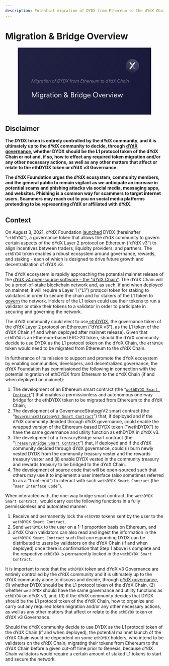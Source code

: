 ```yaml
---
description: Potential migration of DYDX from Ethereum to the dYdX Chain.
---
```


# Migration & Bridge Overview

<figure><img src="../.gitbook/assets/Migration &#x26; Bridge Overview.png" alt=""><figcaption></figcaption></figure>

## Disclaimer

**The DYDX token is entirely controlled by the dYdX community, and it is ultimately up to the dYdX community to decide, through** [**dYdX governance**](https://docs.dydx.community/dydx-governance/voting-and-governance/governance-guide)**, whether DYDX should be the L1 protocol token of the dYdX Chain or not and, if so, how to effect any required token migration and/or any other necessary actions, as well as any other matters that affect or relate to the ethDYDX token or dYdX v3 Governance.**

**The dYdX Foundation urges the dYdX ecosystem, community members, and the general public to remain vigilant as we anticipate an increase in potential scams and phishing attacks via social media, messaging apps, and websites. Phishing is a common way for scammers to target internet users. Scammers may reach out to you on social media platforms pretending to be representing dYdX or affiliated with dYdX.**&#x20;

## Context

On August 3, 2021, dYdX Foundation [launched](https://dydx.foundation/blog/introducing-dydx-token) DYDX (hereinafter "`ethDYDX`"), a governance token that allows the dYdX community to govern certain aspects of the dYdX Layer 2 protocol on Ethereum (“dYdX v3”) to align incentives between traders, liquidity providers, and partners. The `ethDYDX` token enables a robust ecosystem around governance, rewards, and staking - each of which is designed to drive future growth and decentralization of dYdX v3.

The dYdX ecosystem is rapidly approaching the potential mainnet release of the [dYdX v4 open-source software – the "dYdX Chain"](https://dydx.exchange/blog/dydx-chain-open-source-code). The dYdX Chain will be a proof-of-stake blockchain network and, as such, if and when deployed on mainnet, it will require a Layer 1 (“L1”) protocol token for staking to validators in order to secure the chain and for stakers of the L1 token to [govern](https://dydx.exchange/blog/v4-deep-dive-governance) the network. Holders of the L1 token could use their tokens to run a validator or stake their tokens to a validator in order to participate in securing and governing the network.

The dYdX community could elect to use[ ethDYDX](https://etherscan.io/address/0x92D6C1e31e14520e676a687F0a93788B716BEff5), the governance token of the dYdX Layer 2 protocol on Ethereum (“dYdX v3”), as the L1 token of the dYdX Chain (if and when deployed after mainnet release). Given that `ethDYDX` is an Ethereum-based ERC-20 token, should the dYdX community decide to use DYDX as the L1 protocol token on the dYdX Chain, the `ethDYDX` token would need to be migrated from Ethereum to the dYdX Chain.

In furtherance of its mission to support and promote the dYdX ecosystem by enabling communities, developers, and decentralized governance, the dYdX Foundation has commissioned the following in connection with the potential migration of ethDYDX from Ethereum to the dYdX Chain (if and when deployed on mainnet):&#x20;

1. The development of an Ethereum smart contract (the “[`wethDYDX Smart Contract`](wethdydx-smart-contract.md)”) that enables a permissionless and autonomous one-way bridge for the ethDYDX token to be migrated from Ethereum to the dYdX Chain,
2. The development of a GovernanceStrategyV2 smart contract (the “[`GovernanceStrategyV2 Smart Contract`](governancestrategyv2-smart-contract.md)”) that, if deployed and if the dYdX community decided through dYdX governance, could enable the wrapped version of the Ethereum-based DYDX token (“wethDYDX”) to have the same governance and utility function as ethDYDX in dYdX v3.
3. The development of a TreasuryBridge smart contract (the “[`TreasuryBridge Smart Contract`](treasurybridge-smart-contract/)”)  that, if deployed and if the dYdX community decided through dYdX governance, could (i) burn newly vested DYDX from the community treasury vester and the rewards treasury vester and (ii) enable DYDX vested in the community treasury and rewards treasury to be bridged to the dYdX Chain.
4. The development of source code that will be open-sourced such that others may use it to implement a user interface (also sometimes referred to as a “front-end”) to interact with such `wethDYDX Smart Contract` (the “`User Interface Code`”).

When interacted with, the one-way bridge smart contract, the `wethDYDX Smart Contract,`  would carry out the following functions in a fully permissionless and automated manner:

1. Receive and permanently lock the `ethDYDX` tokens sent by the user to the `wethDYDX Smart Contract`,&#x20;
2. Send `wethDYDX` to the user on a 1-1 proportion basis on Ethereum, and
3. dYdX Chain validators can also read and ingest the information in the `wethDYDX Smart Contract` such that corresponding DYDX can be distributed to users by validators on the dYdX Chain (if and when deployed) once there is confirmation that Step 1 above is complete and the respective `ethDYDX` is permanently locked in the `wethDYDX Smart Contract`.

It is important to note that the `ethDYDX` token and dYdX v3 Governance are entirely controlled by the dYdX community and it is ultimately up to the dYdX community alone to discuss and decide, through [dYdX governance](https://docs.dydx.community/dydx-governance/voting-and-governance/governance-guide), (1) whether DYDX should be the L1 protocol token of the dYdX Chain, (2) whether `wethDYDX` should have the same governance and utility functions as `ethDYDX` on dYdX v3, and, (3) if the dYdX community decides that DYDX should be the L1 protocol token of the dYdX Chain, how to organize and carry out any required token migration and/or any other necessary actions, as well as any other matters that affect or relate to the `ethDYDX` token or dYdX v3 Governance.

Should the dYdX community decide to use DYDX as the L1 protocol token of the dYdX Chain (if and when deployed), the potential mainnet launch of the dYdX Chain would be dependent on some `ethDYDX` holders, who intend to be validators on the dYdX Chain, migrating their tokens from Ethereum to the dYdX Chain before a given cut-off time prior to Genesis, because dYdX Chain validators would require a certain amount of staked L1 tokens to start and secure the network.
